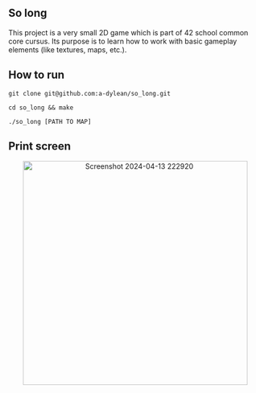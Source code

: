 **So long**
---
This project is a very small 2D game which is part of 42 school common core cursus. 
Its purpose is to learn how to work with basic gameplay elements (like textures, maps, etc.).

**How to run**
---
```
git clone git@github.com:a-dylean/so_long.git
```
```
cd so_long && make
```
```
./so_long [PATH TO MAP]
```
**Print screen**
---
<p align="center" width="100%">
<img width="446" alt="Screenshot 2024-04-13 222920" src="https://github.com/a-dylean/so_long/assets/83976465/65a3cdb9-aaa8-4c20-bb27-30ce8e787e75">
</p>
